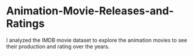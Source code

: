 # Animation-Movie-Releases-and-Ratings
I analyzed the IMDB movie dataset to explore the animation movies to see their production and rating over the years.
